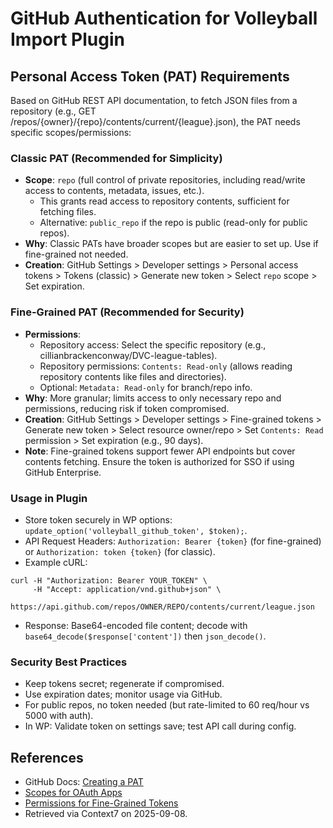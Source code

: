 # GitHub Authentication for Volleyball Import Plugin

## Personal Access Token (PAT) Requirements

Based on GitHub REST API documentation, to fetch JSON files from a repository (e.g., GET /repos/{owner}/{repo}/contents/current/{league}.json), the PAT needs specific scopes/permissions:

### Classic PAT (Recommended for Simplicity)
- **Scope**: `repo` (full control of private repositories, including read/write access to contents, metadata, issues, etc.).
  - This grants read access to repository contents, sufficient for fetching files.
  - Alternative: `public_repo` if the repo is public (read-only for public repos).
- **Why**: Classic PATs have broader scopes but are easier to set up. Use if fine-grained not needed.
- **Creation**: GitHub Settings > Developer settings > Personal access tokens > Tokens (classic) > Generate new token > Select `repo` scope > Set expiration.

### Fine-Grained PAT (Recommended for Security)
- **Permissions**: 
  - Repository access: Select the specific repository (e.g., cillianbrackenconway/DVC-league-tables).
  - Repository permissions: `Contents: Read-only` (allows reading repository contents like files and directories).
  - Optional: `Metadata: Read-only` for branch/repo info.
- **Why**: More granular; limits access to only necessary repo and permissions, reducing risk if token compromised.
- **Creation**: GitHub Settings > Developer settings > Fine-grained tokens > Generate new token > Select resource owner/repo > Set `Contents: Read` permission > Set expiration (e.g., 90 days).
- **Note**: Fine-grained tokens support fewer API endpoints but cover contents fetching. Ensure the token is authorized for SSO if using GitHub Enterprise.

### Usage in Plugin
- Store token securely in WP options: `update_option('volleyball_github_token', $token);`.
- API Request Headers: `Authorization: Bearer {token}` (for fine-grained) or `Authorization: token {token}` (for classic).
- Example cURL: 
```
curl -H "Authorization: Bearer YOUR_TOKEN" \
     -H "Accept: application/vnd.github+json" \
     https://api.github.com/repos/OWNER/REPO/contents/current/league.json
```
- Response: Base64-encoded file content; decode with `base64_decode($response['content'])` then `json_decode()`.

### Security Best Practices
- Keep tokens secret; regenerate if compromised.
- Use expiration dates; monitor usage via GitHub.
- For public repos, no token needed (but rate-limited to 60 req/hour vs 5000 with auth).
- In WP: Validate token on settings save; test API call during config.

## References
- GitHub Docs: [Creating a PAT](https://docs.github.com/en/authentication/keeping-your-account-and-data-secure/creating-a-personal-access-token)
- [Scopes for OAuth Apps](https://docs.github.com/en/apps/oauth-apps/building-oauth-apps/scopes-for-oauth-apps)
- [Permissions for Fine-Grained Tokens](https://docs.github.com/en/rest/authentication/permissions-required-for-fine-grained-personal-access-tokens)
- Retrieved via Context7 on 2025-09-08.